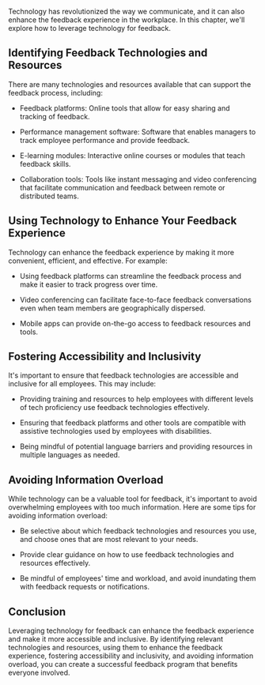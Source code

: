 
Technology has revolutionized the way we communicate, and it can also enhance the feedback experience in the workplace. In this chapter, we'll explore how to leverage technology for feedback.

Identifying Feedback Technologies and Resources
-----------------------------------------------

There are many technologies and resources available that can support the feedback process, including:

* Feedback platforms: Online tools that allow for easy sharing and tracking of feedback.

* Performance management software: Software that enables managers to track employee performance and provide feedback.

* E-learning modules: Interactive online courses or modules that teach feedback skills.

* Collaboration tools: Tools like instant messaging and video conferencing that facilitate communication and feedback between remote or distributed teams.

Using Technology to Enhance Your Feedback Experience
----------------------------------------------------

Technology can enhance the feedback experience by making it more convenient, efficient, and effective. For example:

* Using feedback platforms can streamline the feedback process and make it easier to track progress over time.

* Video conferencing can facilitate face-to-face feedback conversations even when team members are geographically dispersed.

* Mobile apps can provide on-the-go access to feedback resources and tools.

Fostering Accessibility and Inclusivity
---------------------------------------

It's important to ensure that feedback technologies are accessible and inclusive for all employees. This may include:

* Providing training and resources to help employees with different levels of tech proficiency use feedback technologies effectively.

* Ensuring that feedback platforms and other tools are compatible with assistive technologies used by employees with disabilities.

* Being mindful of potential language barriers and providing resources in multiple languages as needed.

Avoiding Information Overload
-----------------------------

While technology can be a valuable tool for feedback, it's important to avoid overwhelming employees with too much information. Here are some tips for avoiding information overload:

* Be selective about which feedback technologies and resources you use, and choose ones that are most relevant to your needs.

* Provide clear guidance on how to use feedback technologies and resources effectively.

* Be mindful of employees' time and workload, and avoid inundating them with feedback requests or notifications.

Conclusion
----------

Leveraging technology for feedback can enhance the feedback experience and make it more accessible and inclusive. By identifying relevant technologies and resources, using them to enhance the feedback experience, fostering accessibility and inclusivity, and avoiding information overload, you can create a successful feedback program that benefits everyone involved.
